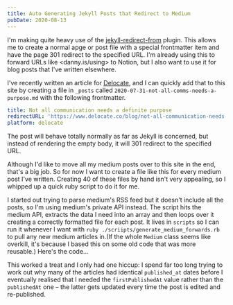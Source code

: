 ```yaml
---
title: Auto Generating Jekyll Posts that Redirect to Medium
pubDate: 2020-08-13
---
```


I'm making quite heavy use of the [jekyll-redirect-from](https://github.com/jekyll/jekyll-redirect-from) plugin. This allows me to create a normal apge or post file with a special frontmatter item and have the page 301 redirect to the specified URL. I'm already using this to forward URLs like <danny.is/using> to Notion, but I also want to use it for blog posts that I've written elsewhere.

I've recently written an article for [Delocate](https://www.delocate.co/), and I can quickly add that to this site by creating a file in `_posts` called `2020-07-31-not-all-comms-needs-a-purpose.md` with the following frontmatter.

```yaml
title: Not all communication needs a definite purpose
redirectURL: 'https://www.delocate.co/blog/not-all-communication-needs-a-definite-purpose'
platform: delocate
```

The post will behave totally normally as far as Jekyll is concerned, but instead of rendering the empty body, it will 301 redirect to the specified URL.

Although I'd like to move all my medium posts over to this site in the end, that's a big job. So for now I want to create a file like this for every medium post I've written. Creating 40 of these files by hand isn't very appealing, so I whipped up a quick ruby script to do it for me.

I started out trying to parse medium's RSS feed but it doesn't include all the posts, so I'm using medium's private API instead. The script hits the medium API, extracts the data I need into an array and then loops over it creating a correctly formatted file for each post. It lives in `scripts` so I can run it whenever I want with `ruby ./scriipts/generate_medium_forwards.rb` to pull any new medium articles in.(If the whole `Medium` class seems like overkill, it's because I based this on some old code that was more reusable.) Here's the code...

<script src="https://gist.github.com/dannysmith/f984e6fd68583af0a4ae1e2ea708a84f.js"></script>

This worked a treat and I only had one hiccup: I spend far too long trying to work out why many of the articles had identical `published_at` dates before I eventually realised that I needed the `firstPublishedAt` value rather than the `publishedAt` one – the latter gets updated every time the post is edited and re-published.

